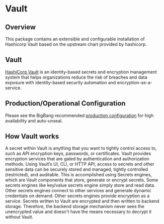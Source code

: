 # Vault

## Overview

This package contains an extensible and configurable installation of Hashicorp Vault based on the upstream chart provided by hashicorp.

## Vault

[HashiCorp Vault](https://www.hashicorp.com/en/products/vault) is an identity-based secrets and encryption management system that helps organizations reduce the risk of breaches and data exposure with identity-based security automation and encryption-as-a-service.

## Production/Operational Configuration
Please see the BigBang recommended [production configuration](./production-ha.md) for high availability and auto-unseal.

## How Vault works

A secret within Vault is anything that you want to tightly control access to, such as API encryption keys, passwords, or certificates. Vault provides encryption services that are gated by authentication and authorization methods. Using Vault’s UI, CLI, or HTTP API, access to secrets and other sensitive data can be securely stored and managed, tightly controlled (restricted), and auditable. This is accomplished using Secrets engines, which are Vault components that store, generate or encrypt secrets. Some secrets engines like key/value secrets engine simply store and read data. Other secrets engines connect to other services and generate dynamic credentials on demand. Other secrets engines provide encryption as a service. Secrets written to Vault are encrypted and then written to backend storage. Therefore, the backend storage mechanism never sees the unencrypted value and doesn't have the means necessary to decrypt it without Vault.
